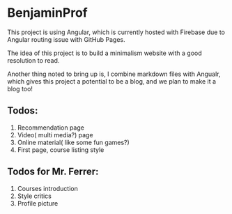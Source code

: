 # BenjaminProf

This project is using Angular, which is currently hosted with Firebase due to Angular routing issue with GitHub Pages.

The idea of this project is to build a minimalism website with a good resolution to read.

Another thing noted to bring up is, I combine markdown files with Angualr, which gives this project a potential to be a blog, and we plan to make it a blog too!

## Todos:

1. Recommendation page
2. Video( multi media?) page
3. Online material( like some fun games?)
4. First page, course listing style

## Todos for Mr. Ferrer:

1. Courses introduction
2. Style critics
3. Profile picture
